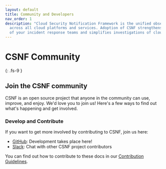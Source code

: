```yaml
---
layout: default
title: Community and Developers
nav_order: 1
description: "Cloud Security Notification Framework is the unified observability schema
  across all cloud platforms and services. Adoption of CSNF strengthens the performance
  of your incident response teams and simplifies investigations of cloud observability data."
---
```


# CSNF Community
{: .fs-9 }

## Join the CSNF community

CSNF is an open source project that anyone in the community can use, improve, and enjoy. We'd love you to join us! Here's a few ways to find out what's happening and get involved.

### Develop and Contribute

If you want to get more involved by contributing to CSNF, join us here:
* [GitHub](https://github.com/onug/CSNF): Development takes place here!
* [Slack](https://onug.net/collaborative/): Chat with other CSNF project contributors

You can find out how to contribute to these docs in our [Contribution Guidelines](https://github.com/onug/CSNF/blob/main/CONTRIBUTING.md). 
